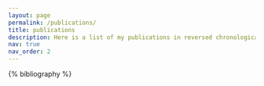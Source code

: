 ```yaml
---
layout: page
permalink: /publications/
title: publications
description: Here is a list of my publications in reversed chronological order.
nav: true
nav_order: 2
---
```


<!-- _pages/publications.md -->
<div class="publications">

{% bibliography %}

</div>
